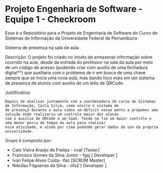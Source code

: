 # Projeto Engenharia de Software - Equipe 1 - Checkroom

Esse é o Repositório para o Projeto de Engenharia de Software do Curso de Sistemas de Informação da Universidade Federal de Pernambuco



Sistema de presença na sala de aula

Descrição:
     O projeto foi criado no intuito de armazenar informação sobre ocorrido na aula, desde da entrada do professor 
    na sala da aula por meio de um código de acesso (podendo criar com auxílio de uma fechadura digital**) que auxiliaria 
    com o problema de ir em busca de uma chave sempre que se inicia uma nova aula, mas dando foco mais em um sistema de 
    presença de alunos com auxilio de um leito de QRCode.
   
Justificativa: 
    
    Depois de analisar juntamente com a coordenadora do curso de Sistemas de Informação, Carla Silva, como ocorre o sistema de 
    de presença durante a aula vimos um déficit nesse ponto e propomos uma solução onde realizaria um controle maior dos alunos
    com o auxílio de QRCode e um SaaS. Tendo no fim um maior controle e uma menor perca de tempo da aula para realizar
    essa atividade, e ainda por cima podendo gerar dados de uso da própria universidade.
    
    

    
Grupo é composto por:

  - Caio Vieira Araújo de Freitas - cvaf [Tester]
  - Francisco Gomes da Silva Junior - fgsj [ Developer ]
  - Ivan Felipe Alves Costa- ifac [SCRUM Master]
  - Nikollas Filgueiras da Silva - nfs2 [ Developer ]
